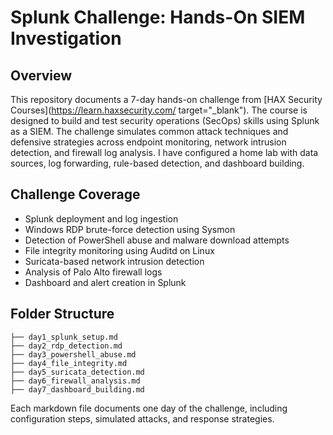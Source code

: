# Splunk Challenge: Hands-On SIEM Investigation

## Overview

This repository documents a 7-day hands-on challenge from [HAX Security Courses](https://learn.haxsecurity.com/ target="_blank"). The course is designed to build and test security operations (SecOps) skills using Splunk as a SIEM. The challenge simulates common attack techniques and defensive strategies across endpoint monitoring, network intrusion detection, and firewall log analysis. I have configured a home lab with data sources, log forwarding, rule-based detection, and dashboard building.

## Challenge Coverage

- Splunk deployment and log ingestion
- Windows RDP brute-force detection using Sysmon
- Detection of PowerShell abuse and malware download attempts
- File integrity monitoring using Auditd on Linux
- Suricata-based network intrusion detection
- Analysis of Palo Alto firewall logs
- Dashboard and alert creation in Splunk

## Folder Structure

```
├── day1_splunk_setup.md
├── day2_rdp_detection.md
├── day3_powershell_abuse.md
├── day4_file_integrity.md
├── day5_suricata_detection.md
├── day6_firewall_analysis.md
├── day7_dashboard_building.md
```

Each markdown file documents one day of the challenge, including configuration steps, simulated attacks, and response strategies.
